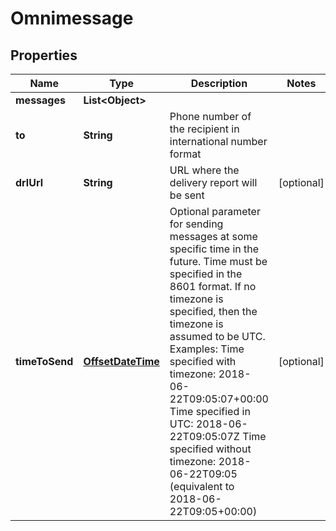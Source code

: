 
# Omnimessage

## Properties
Name | Type | Description | Notes
------------ | ------------- | ------------- | -------------
**messages** | **List&lt;Object&gt;** |  | 
**to** | **String** | Phone number of the recipient in international number format | 
**drlUrl** | **String** | URL where the delivery report will be sent |  [optional]
**timeToSend** | [**OffsetDateTime**](OffsetDateTime.md) | Optional parameter for sending messages at some specific time in the future. Time must be specified in the 8601 format. If no timezone is specified, then the timezone is assumed to be UTC. Examples: Time specified with timezone: 2018-06-22T09:05:07+00:00 Time specified in UTC: 2018-06-22T09:05:07Z Time specified without timezone: 2018-06-22T09:05 (equivalent to 2018-06-22T09:05+00:00)  |  [optional]



